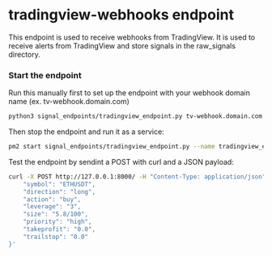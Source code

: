 # tradingview-webhooks endpoint

This endpoint is used to receive webhooks from TradingView. It is used to receive alerts from TradingView and store signals in the raw_signals directory.

### Start the endpoint

Run this manually first to set up the endpoint with your webhook domain name (ex. tv-webhook.domain.com)

```bash
python3 signal_endpoints/tradingview_endpoint.py tv-webhook.domain.com
```

Then stop the endpoint and run it as a service:

```bash
pm2 start signal_endpoints/tradingview_endpoint.py --name tradingview_endpoint --interpreter python3
```

Test the endpoint by sendint a POST with curl and a JSON payload:

```bash
curl -X POST http://127.0.0.1:8000/ -H "Content-Type: application/json" -d '{
    "symbol": "ETHUSDT",
    "direction": "long",
    "action": "buy",
    "leverage": "3",
    "size": "5.8/100",
    "priority": "high",
    "takeprofit": "0.0",
    "trailstop": "0.0"
}'
```
